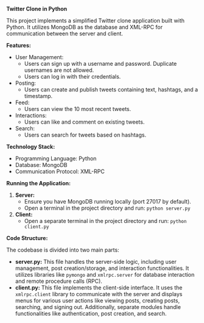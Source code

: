 **Twitter Clone in Python**

This project implements a simplified Twitter clone application built with Python. It utilizes MongoDB as the database and XML-RPC for communication between the server and client.

**Features:**

* User Management:
    * Users can sign up with a username and password. Duplicate usernames are not allowed.
    * Users can log in with their credentials.
* Posting:
    * Users can create and publish tweets containing text, hashtags, and a timestamp.
* Feed:
    * Users can view the 10 most recent tweets.
* Interactions:
    * Users can like and comment on existing tweets.
* Search:
    * Users can search for tweets based on hashtags.

**Technology Stack:**

* Programming Language: Python
* Database: MongoDB
* Communication Protocol: XML-RPC

**Running the Application:**

1. **Server:**
    * Ensure you have MongoDB running locally (port 27017 by default).
    * Open a terminal in the project directory and run: `python server.py`
2. **Client:**
    * Open a separate terminal in the project directory and run: `python client.py`

**Code Structure:**

The codebase is divided into two main parts:

* **server.py:** This file handles the server-side logic, including user management, post creation/storage, and interaction functionalities. It utilizes libraries like `pymongo` and `xmlrpc.server` for database interaction and remote procedure calls (RPC).
* **client.py:** This file implements the client-side interface. It uses the `xmlrpc.client` library to communicate with the server and displays menus for various user actions like viewing posts, creating posts, searching, and signing out. Additionally, separate modules handle functionalities like authentication, post creation, and search.
